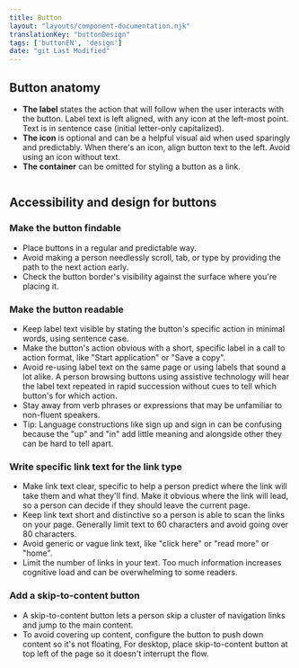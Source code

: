 ```yaml
---
title: Button
layout: "layouts/component-documentation.njk"
translationKey: "buttonDesign"
tags: ['buttonEN', 'design']
date: "git Last Modified"
---
```


## Button anatomy

- **The label** states the action that will follow when the user interacts with the button. Label text is left aligned, with any icon at the left-most point. Text is in sentence case (initial letter-only capitalized).
- **The icon** is optional and can be a helpful visual aid when used sparingly and predictably. When there's an icon, align button text to the left.  Avoid using an icon without text.
- **The container** can be omitted for styling a button as a link.

<img class="b-sm b-gray mt-400 p-400" src="/images/en/anatomy/gcds-button-anatomy.svg" alt=""/>

## Accessibility and design for buttons

### Make the button findable

- Place buttons in a regular and predictable way.
- Avoid making a person needlessly scroll, tab, or type by providing the path to the next action early.
- Check the button border's visibility against the surface where you're placing it.

### Make the button readable

- Keep label text visible by stating the button's specific action in minimal words, using sentence case.
- Make the button's action obvious with a short, specific label in a call to action format, like "Start application" or "Save a copy".
- Avoid re-using label text on the same page or using labels that sound a lot alike. A person browsing buttons using assistive technology will hear the label text repeated in rapid succession without cues to tell which button's for which action.
- Stay away from verb phrases or expressions that may be unfamiliar to non-fluent speakers.
- Tip: Language constructions like sign up and sign in can be confusing because the "up" and "in" add little meaning and alongside other they can be hard to tell apart.

### Write specific link text for the link type

- Make link text clear, specific to help a person predict where the link will take them and what they'll find. Make it obvious where the link will lead, so a person can decide if they should leave the current page.
- Keep link text short and distinctive so a person is able to scan the links on your page. Generally limit text to 60 characters and avoid going over 80 characters.
- Avoid generic or vague link text, like "click here" or "read more" or "home".
- Limit the number of links in your text. Too much information increases cognitive load and can be overwhelming to some readers.

### Add a skip-to-content button

- A skip-to-content button lets a person skip a cluster of navigation links and jump to the main content.
- To avoid covering up content, configure the button to push down content so it's not floating, For desktop, place skip-to-content button at top left of the page so it doesn't interrupt the flow.
